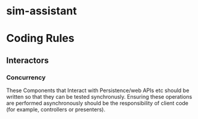 # sim-assistant

# Coding Rules

## Interactors

### Concurrency
These Components that Interact with Persistence/web APIs etc should be written so that they can be 
tested synchronusly.  Ensuring these operations are performed asynchronously should be the
responsibility of client code (for example, controllers or presenters).